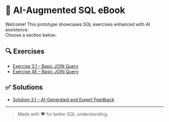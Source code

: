 # 📘 AI-Augmented SQL eBook

Welcome! This prototype showcases SQL exercises enhanced with AI assistance.  
Choose a section below:

## 🔍 Exercises
- [Exercise 3.1 – Basic JOIN Query](exercises/3.1_JOINs.md)
- [Exercise 4E – Basic JOIN Query](exercises/4E_CAR_DATABASE.md)
  
## ✅ Solutions
- [Solution 3.1 – AI-Generated and Expert Feedback](solutions/3.1_JOINs_solution.md)

---

> Made with ❤️ for better SQL understanding.
